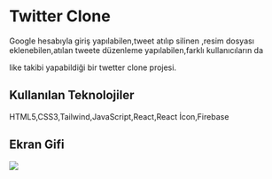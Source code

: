 

<h1> Twitter Clone</h1>

Google hesabıyla giriş yapılabilen,tweet atılıp silinen ,resim dosyası eklenebilen,atılan tweete düzenleme yapılabilen,farklı kullanıcıların da 

like takibi yapabildiği bir twetter clone projesi.

<h2>Kullanılan Teknolojiler</h2>

HTML5,CSS3,Tailwind,JavaScript,React,React İcon,Firebase

<h2>Ekran Gifi</h2>

![](Animation.gif)


